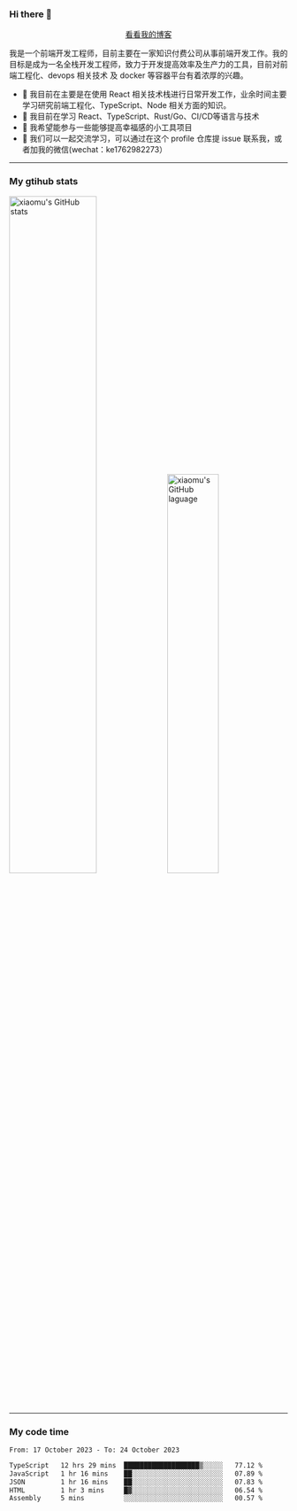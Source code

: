 ### Hi there 👋

<p align="center">
  <a href="https://real-jacket.github.io">看看我的博客</a>
</p>

我是一个前端开发工程师，目前主要在一家知识付费公司从事前端开发工作。我的目标是成为一名全栈开发工程师，致力于开发提高效率及生产力的工具，目前对前端工程化、devops 相关技术 及 docker 等容器平台有着浓厚的兴趣。

- 🔭 我目前在主要是在使用 React 相关技术栈进行日常开发工作，业余时间主要学习研究前端工程化、TypeScript、Node 相关方面的知识。
- 🌱 我目前在学习 React、TypeScript、Rust/Go、CI/CD等语言与技术
- 👯 我希望能参与一些能够提高幸福感的小工具项目
- 💬 我们可以一起交流学习，可以通过在这个 profile 仓库提 issue 联系我，或者加我的微信(wechat：ke1762982273）

***

### My gtihub stats

<a><img src="https://github-readme-stats-git-masterrstaa-rickstaa.vercel.app/api?username=real-jacket&&show_icons=true" title="xiaomu's GitHub stats" alt="xiaomu's GitHub stats" style="width:56%;"/></a>
<a><img src="https://github-readme-stats-git-masterrstaa-rickstaa.vercel.app/api/top-langs/?username=real-jacket&layout=compact" title="xiaomu's GitHub laguage" alt="xiaomu's GitHub laguage" style="width:43%;"/><a/>

***

### My code time

<!--START_SECTION:waka-->

```txt
From: 17 October 2023 - To: 24 October 2023

TypeScript   12 hrs 29 mins  ███████████████████▒░░░░░   77.12 %
JavaScript   1 hr 16 mins    ██░░░░░░░░░░░░░░░░░░░░░░░   07.89 %
JSON         1 hr 16 mins    ██░░░░░░░░░░░░░░░░░░░░░░░   07.83 %
HTML         1 hr 3 mins     █▓░░░░░░░░░░░░░░░░░░░░░░░   06.54 %
Assembly     5 mins          ░░░░░░░░░░░░░░░░░░░░░░░░░   00.57 %
```

<!--END_SECTION:waka-->
